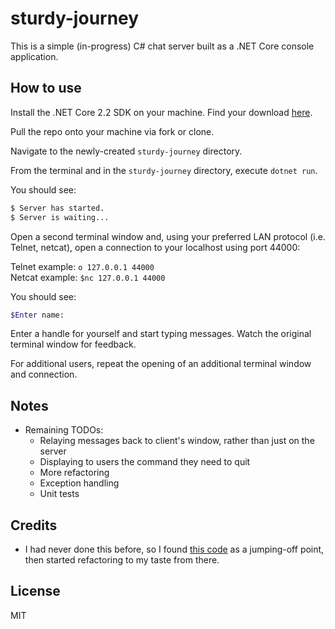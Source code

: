 # sturdy-journey
This is a simple (in-progress) C# chat server built as a .NET Core console application.

## How to use
Install the .NET Core 2.2 SDK on your machine. Find your download [here](https://dotnet.microsoft.com/download).

Pull the repo onto your machine via fork or clone.

Navigate to the newly-created ```sturdy-journey``` directory. 

From the terminal and in the ```sturdy-journey``` directory, execute ```dotnet run```. 

You should see:

```bash
$ Server has started.
$ Server is waiting...
```
Open a second terminal window and, using your preferred LAN protocol (i.e. Telnet, netcat), open a connection to your localhost using port 44000:

Telnet example: ```o 127.0.0.1 44000```  
Netcat example: ```$nc 127.0.0.1 44000```

You should see:

```bash
$Enter name:
```
Enter a handle for yourself and start typing messages. Watch the original terminal window for feedback. 

For additional users, repeat the opening of an additional terminal window and connection.

## Notes
- Remaining TODOs:
  - Relaying messages back to client's window, rather than just on the server
  - Displaying to users the command they need to quit
  - More refactoring
  - Exception handling
  - Unit tests

## Credits

- I had never done this before, so I found [this code](https://rosettacode.org/wiki/Chat_server#C.23) as a jumping-off point, then started refactoring to my taste from there.

## License

MIT
